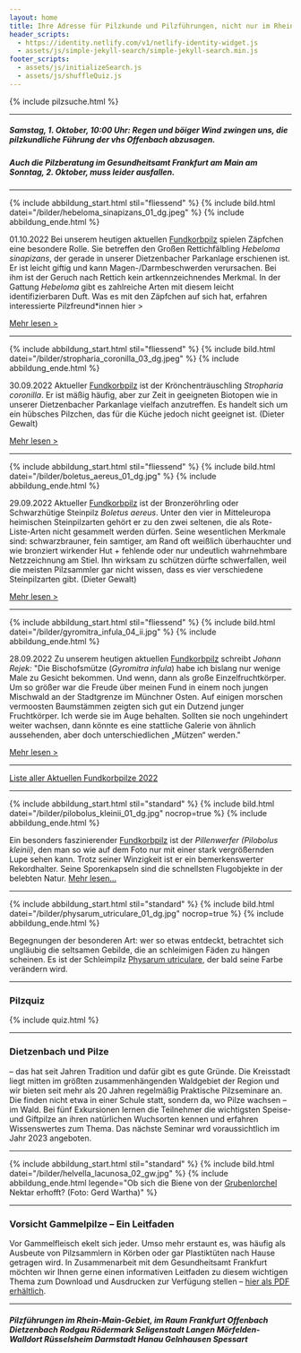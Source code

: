 ```yaml
---
layout: home
title: Ihre Adresse für Pilzkunde und Pilzführungen, nicht nur im Rhein-Main-Gebiet
header_scripts:
  - https://identity.netlify.com/v1/netlify-identity-widget.js
  - assets/js/simple-jekyll-search/simple-jekyll-search.min.js
footer_scripts:
  - assets/js/initializeSearch.js
  - assets/js/shuffleQuiz.js
---
```

{% include pilzsuche.html %}

- - -

##### Samstag, 1. Oktober, 10:00 Uhr: Regen und böiger Wind zwingen uns, die pilzkundliche Führung der vhs Offenbach abzusagen.

##### Auch die Pilzberatung im Gesundheitsamt Frankfurt am Main am Sonntag, 2. Oktober, muss leider ausfallen.

- - -

{% include abbildung_start.html stil="fliessend" %}
{% include bild.html datei="/bilder/hebeloma_sinapizans_01_dg.jpeg" %}
{% include abbildung_ende.html %}

01.10.2022 Bei unserem heutigen aktuellen [Fundkorbpilz](AA "Glossar-") spielen Zäpfchen eine besondere Rolle. Sie betreffen den Großen Rettichfälbling *Hebeloma sinapizans*, der gerade in unserer Dietzenbacher Parkanlage erschienen ist. Er ist leicht giftig und kann Magen-/Darmbeschwerden verursachen. Bei ihm ist der Geruch nach Rettich kein artkennzeichnendes Merkmal. In der Gattung *Hebeloma* gibt es zahlreiche Arten mit diesem leicht identifizierbaren Duft. Was es mit den Zäpfchen auf sich hat, erfahren interessierte Pilzfreund*innen hier >

[Mehr lesen >](/pilze/hebeloma-sinapizans-großer-rettichfälbling)

<div style="clear:  both"></div>

- - -

{% include abbildung_start.html stil="fliessend" %}
{% include bild.html datei="/bilder/stropharia_coronilla_03_dg.jpeg" %}
{% include abbildung_ende.html %}

30.09.2022 Aktueller [Fundkorbpilz](AA "Glossar-") ist der Krönchenträuschling *Stropharia coronilla*. Er ist mäßig häufig, aber zur Zeit in geeigneten Biotopen wie in unserer Dietzenbacher Parkanlage vielfach anzutreffen. Es handelt sich um ein hübsches Pilzchen, das für die Küche jedoch nicht geeignet ist. (Dieter Gewalt)

[Mehr lesen >](/pilze/stropharia-coronilla-krönchen-träuschling)

<div style="clear:  both"></div>

- - -

{% include abbildung_start.html stil="fliessend" %}
{% include bild.html datei="/bilder/boletus_aereus_01_dg.jpg" %}
{% include abbildung_ende.html %}

29.09.2022 Aktueller [Fundkorbpilz](AA "Glossar-") ist der Bronzeröhrling oder Schwarzhütige Steinpilz *Boletus aereus*. Unter den vier in Mitteleuropa heimischen Steinpilzarten gehört er zu den zwei seltenen, die als Rote-Liste-Arten nicht gesammelt werden dürfen. Seine wesentlichen Merkmale sind: schwarzbrauner, fein samtiger, am Rand oft weißlich überhauchter und wie bronziert wirkender Hut + fehlende oder nur undeutlich wahrnehmbare Netzzeichnung am Stiel. Ihn wirksam zu schützen dürfte schwerfallen, weil die meisten Pilzsammler gar nicht wissen, dass es vier verschiedene Steinpilzarten gibt. (Dieter Gewalt)

[Mehr lesen >](/pilze/boletus-aereus-bronzeröhrling-schwarzhütiger-steinpilz)

<div style="clear:  both"></div>

- - -

{% include abbildung_start.html stil="fliessend" %}
{% include bild.html datei="/bilder/gyromitra_infula_04_ii.jpg" %}
{% include abbildung_ende.html %}

28.09.2022 Zu unserem heutigen aktuellen [Fundkorbpilz](AA "Glossar-") schreibt *Johann Rejek:* "Die Bischofsmütze (*Gyromitra infula*) habe ich bislang nur wenige Male zu Gesicht bekommen. Und wenn, dann als große Einzelfruchtkörper. Um so größer war die Freude über meinen Fund in einem noch jungen Mischwald an der Stadtgrenze im Münchner Osten. Auf einigen morschen vermoosten Baumstämmen zeigten sich gut ein Dutzend junger Fruchtkörper. Ich werde sie im Auge behalten. Sollten sie noch ungehindert weiter wachsen, dann könnte es eine stattliche Galerie von ähnlich aussehenden, aber doch unterschiedlichen „Mützen“ werden."

[Mehr lesen >](/pilze/gyromitra-infula-bischofsmütze)

<div style="clear:  both"></div>

- - -

[Liste aller Aktuellen Fundkorbpilze 2022](/artikel/liste-aller-aktuellen-fundkorbpilze-2022.html)

- - -

{% include abbildung_start.html stil="standard" %}
{% include bild.html datei="/bilder/pilobolus_kleinii_01_dg.jpg" nocrop=true %}
{% include abbildung_ende.html %}

Ein besonders faszinierender [Fundkorbpilz](AA "Glossar-") ist der *Pillenwerfer (Pilobolus kleinii)*, den man so wie auf dem Foto nur mit einer stark vergrößernden Lupe sehen kann. Trotz seiner Winzigkeit ist er ein bemerkenswerter Rekordhalter. Seine Sporenkapseln sind die schnellsten Flugobjekte in der belebten Natur. [Mehr lesen...](/pilze/pilobolus-kleinii-pillenwerfer)

- - -

{% include abbildung_start.html stil="standard" %}
{% include bild.html datei="/bilder/physarum_utriculare_01_dg.jpg" nocrop=true %}
{% include abbildung_ende.html %}

Begegnungen der besonderen Art: wer so etwas entdeckt, betrachtet sich ungläubig die seltsamen Gebilde, die an schleimigen Fäden zu hängen scheinen. Es ist der Schleimpilz [Physarum utriculare](/pilze/physarum-utriculare-fadenfruchtschleimpilz), der bald seine Farbe verändern wird.

- - -

### Pilzquiz

{% include quiz.html %}

- - -

### Dietzenbach und Pilze

– das hat seit Jahren Tradition und dafür gibt es gute Gründe. Die Kreisstadt liegt mitten im größten zusammenhängenden Waldgebiet der Region und wir bieten seit mehr als 20 Jahren regelmäßig Praktische Pilzseminare an. Die finden nicht etwa in einer Schule statt, sondern da, wo Pilze wachsen – im Wald. Bei fünf Exkursionen lernen die Teilnehmer die wichtigsten Speise- und Giftpilze an ihren natürlichen Wuchsorten kennen und erfahren Wissenswertes zum Thema. Das nächste Seminar wrd voraussichtlich im Jahr 2023 angeboten.  

- - -

{% include abbildung_start.html stil="standard" %}
{% include bild.html datei="/bilder/helvella_lacunosa_02_gw.jpg" %}
{% include abbildung_ende.html legende="Ob sich die Biene von der <a href='/pilze/helvella-lacunosa-grubenlorchel'>Grubenlorchel</a> Nektar erhofft?  (Foto: Gerd Wartha)" %}

- - -

### Vorsicht Gammelpilze – Ein Leitfaden

Vor Gammelfleisch ekelt sich jeder. Umso mehr erstaunt es, was häufig als Ausbeute von Pilzsammlern in Körben oder gar Plastiktüten nach Hause getragen wird. In Zusammenarbeit mit dem Gesundheitsamt Frankfurt möchten wir Ihnen gerne einen informativen Leitfaden zu diesem wichtigen Thema zum Download und Ausdrucken zur Verfügung stellen – [hier als PDF erhältlich](/assets/docs/Fundkorb.de-Gammelpilze.pdf).

- - -

##### Pilzführungen im Rhein-Main-Gebiet, im Raum Frankfurt Offenbach Dietzenbach Rodgau Rödermark Seligenstadt Langen Mörfelden-Walldort Rüsselsheim Darmstadt Hanau Gelnhausen Spessart